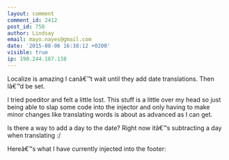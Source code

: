 ```yaml
---
layout: comment
comment_id: 2412
post_id: 750
author: Lindsay
email: mayo.nayes@gmail.com
date: '2015-08-06 16:38:12 +0200'
visible: true
ip: 190.244.187.138
---
```

Localize is amazing I canâ€™t wait until they add date translations. Then Iâ€™d be set. 

I tried poeditor and felt a little lost. This stuff is a little over my head so just being able to slap some code into the injector and only having to make minor changes like translating words is about as advanced as I can get.

Is there a way to add a day to the date? Right now itâ€™s subtracting a day when translating :/

Hereâ€™s what I have currently injected into the footer:

<script>
/* List of months in Spanish */
var month = new Array(12);
    month[0] = "enero";
    month[1] = "febrero";
    month[2] = "marzo";
    month[3] = "abril";
    month[4] = "mayo";
    month[5] = "junio";
    month[6] = "julio";
    month[7] = "agosto";
    month[8] = "septiembre";
    month[9] = "octubre";
    month[10]= "noviembre";
    month[11]= "diciembre";

Y.use('node', 'node-load', function(Y) {
  Y.on('domready', function() { 

    /* (1) Reformat blog entries published dates */
    Y.all('time.published').each(
      function() {
      var pdate = new Date(this.getAttribute('datetime'));
      this.setHTML(pdate.getDate () + " de " 
          + month[pdate.getMonth()] + " " 
          + pdate.getFullYear());
      }
    );
  });
});
</script>
